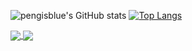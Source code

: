 ![pengisblue's GitHub stats](https://github-readme-stats.vercel.app/api?username=pengisblue&count_private=true&show_icons=true&theme=blueberry&hide_border=false&hide=issues)
[![Top Langs](https://github-readme-stats.vercel.app/api/top-langs/?username=pengisblue&layout=compact&theme=blueberry)](https://github.com/anuraghazra/github-readme-stats)

<a href="https://github.com/pengisblue/github-readme-stats">
  <img align="center" src="https://github-readme-stats.vercel.app/api/pin/?username=pengisbluea&repo=github-readme-stats" />
</a>
<a href="https://github.com/pengisblue/convoychat">
  <img align="center" src="https://github-readme-stats.vercel.app/api/pin/?username=pengisblue&repo=convoychat" />
</a>
<!---
pengisblue/pengisblue is a ✨ special ✨ repository because its `README.md` (this file) appears on your GitHub profile.
You can click the Preview link to take a look at your changes.
--->
